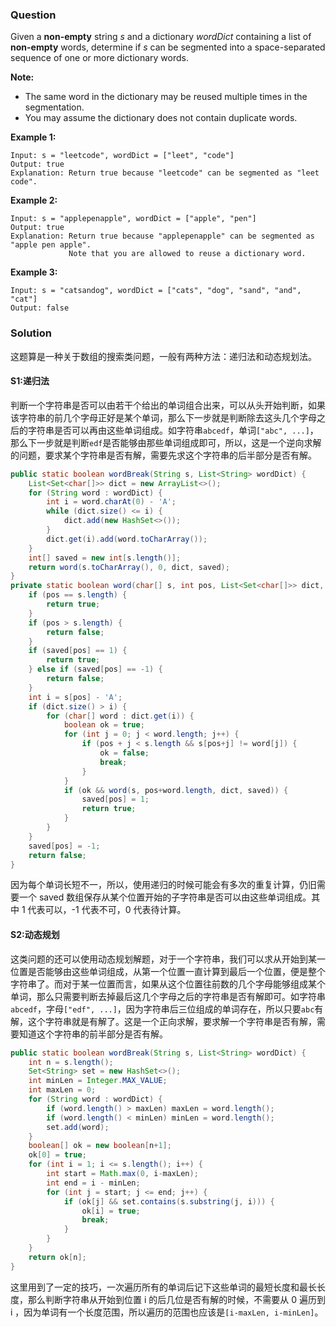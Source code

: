 ### Question

Given a **non-empty** string *s* and a dictionary *wordDict* containing a list of **non-empty** words, determine if *s* can be segmented into a space-separated sequence of one or more dictionary words.

**Note:**

-   The same word in the dictionary may be reused multiple times in the segmentation.
-   You may assume the dictionary does not contain duplicate words.

**Example 1:**

```
Input: s = "leetcode", wordDict = ["leet", "code"]
Output: true
Explanation: Return true because "leetcode" can be segmented as "leet code".
```

**Example 2:**

```
Input: s = "applepenapple", wordDict = ["apple", "pen"]
Output: true
Explanation: Return true because "applepenapple" can be segmented as "apple pen apple".
             Note that you are allowed to reuse a dictionary word.
```

**Example 3:**

```
Input: s = "catsandog", wordDict = ["cats", "dog", "sand", "and", "cat"]
Output: false
```

### Solution

这题算是一种关于数组的搜索类问题，一般有两种方法：递归法和动态规划法。

#### S1:递归法

判断一个字符串是否可以由若干个给出的单词组合出来，可以从头开始判断，如果该字符串的前几个字母正好是某个单词，那么下一步就是判断除去这头几个字母之后的字符串是否可以再由这些单词组成。如字符串`abcedf`，单词`["abc", ...]`，那么下一步就是判断`edf`是否能够由那些单词组成即可，所以，这是一个逆向求解的问题，要求某个字符串是否有解，需要先求这个字符串的后半部分是否有解。

```java
public static boolean wordBreak(String s, List<String> wordDict) {
    List<Set<char[]>> dict = new ArrayList<>();
    for (String word : wordDict) {
        int i = word.charAt(0) - 'A';
        while (dict.size() <= i) {
            dict.add(new HashSet<>());
        }
        dict.get(i).add(word.toCharArray());
    }
    int[] saved = new int[s.length()];
    return word(s.toCharArray(), 0, dict, saved);
}
private static boolean word(char[] s, int pos, List<Set<char[]>> dict, int[] saved) {
    if (pos == s.length) {
        return true;
    }
    if (pos > s.length) {
        return false;
    }
    if (saved[pos] == 1) {
        return true;
    } else if (saved[pos] == -1) {
        return false;
    }
    int i = s[pos] - 'A';
    if (dict.size() > i) {
        for (char[] word : dict.get(i)) {
            boolean ok = true;
            for (int j = 0; j < word.length; j++) {
                if (pos + j < s.length && s[pos+j] != word[j]) {
                    ok = false;
                    break;
                }
            }
            if (ok && word(s, pos+word.length, dict, saved)) {
                saved[pos] = 1;
                return true;
            }
        }
    }
    saved[pos] = -1;
    return false;
}
```

因为每个单词长短不一，所以，使用递归的时候可能会有多次的重复计算，仍旧需要一个 saved 数组保存从某个位置开始的子字符串是否可以由这些单词组成。其中 1 代表可以，-1 代表不可，0 代表待计算。

#### S2:动态规划

这类问题的还可以使用动态规划解题，对于一个字符串，我们可以求从开始到某一位置是否能够由这些单词组成，从第一个位置一直计算到最后一个位置，便是整个字符串了。而对于某一位置而言，如果从这个位置往前数的几个字母能够组成某个单词，那么只需要判断去掉最后这几个字母之后的字符串是否有解即可。如字符串`abcedf`，字母`["edf", ...]`，因为字符串后三位组成的单词存在，所以只要`abc`有解，这个字符串就是有解了。这是一个正向求解，要求解一个字符串是否有解，需要知道这个字符串的前半部分是否有解。

```java
public static boolean wordBreak(String s, List<String> wordDict) {
    int n = s.length();
    Set<String> set = new HashSet<>();
    int minLen = Integer.MAX_VALUE;
    int maxLen = 0;
    for (String word : wordDict) {
        if (word.length() > maxLen) maxLen = word.length();
        if (word.length() < minLen) minLen = word.length();
        set.add(word);
    }
    boolean[] ok = new boolean[n+1];
    ok[0] = true;
    for (int i = 1; i <= s.length(); i++) {
        int start = Math.max(0, i-maxLen);
        int end = i - minLen;
        for (int j = start; j <= end; j++) {
            if (ok[j] && set.contains(s.substring(j, i))) {
                ok[i] = true;
                break;
            }
        }
    }
    return ok[n];
}
```

这里用到了一定的技巧，一次遍历所有的单词后记下这些单词的最短长度和最长长度，那么判断字符串从开始到位置 i 的后几位是否有解的时候，不需要从 0 遍历到 i ，因为单词有一个长度范围，所以遍历的范围也应该是`[i-maxLen, i-minLen]`。
